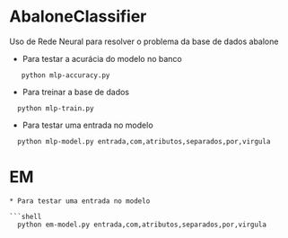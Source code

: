 # AbaloneClassifier
Uso de Rede Neural para resolver o problema da base de dados abalone

* Para testar a acurácia do modelo no banco
 
 ```shell
    python mlp-accuracy.py 
 ```
 
 * Para treinar a base de dados

```shell
  python mlp-train.py 
```
* Para testar uma entrada no modelo

```shell
  python mlp-model.py entrada,com,atributos,separados,por,virgula
```

# EM

```
* Para testar uma entrada no modelo

```shell
  python em-model.py entrada,com,atributos,separados,por,virgula
```
